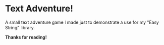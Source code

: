 # Text Adventure!

A small text adventure game I made just to demonstrate a use for my "Easy String" library.

**Thanks for reading!**